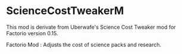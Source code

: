 # ScienceCostTweakerM
This mod is derivate from Uberwafe's Science Cost Tweaker mod for Factorio version 0.15.

Factorio Mod : Adjusts the cost of science packs and research.
